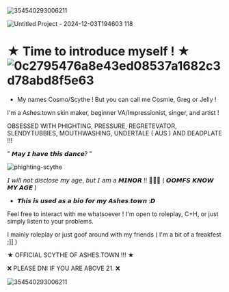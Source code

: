 
![354540293006211](https://github.com/user-attachments/assets/29f503a5-f7a3-466f-a43a-791ad07a182a)


![Untitled Project - 2024-12-03T194603 118](https://github.com/user-attachments/assets/16f2c26a-7f5e-4507-8069-7454a6ec2d35)



# ★ Time to introduce myself ! ★ ![0c2795476a8e43ed08537a1682c3d78abd8f5e63](https://github.com/user-attachments/assets/b141c4b2-871d-4480-b3ea-0ce7d091766c)

- My names Cosmo/Scythe ! But you can call me Cosmie, Greg or Jelly !

I'm a Ashes.town skin maker, beginner VA/Impressionist, singer, and artist !  

OBSESSED WITH PHIGHTING, PRESSURE, REGRETEVATOR, SLENDYTUBBIES, MOUTHWASHING, UNDERTALE ( AUS ) AND DEADPLATE !!!

" 𝙈𝙖𝙮 𝙄 𝙝𝙖𝙫𝙚 𝙩𝙝𝙞𝙨 𝙙𝙖𝙣𝙘𝙚? "

![phighting-scythe](https://github.com/user-attachments/assets/39d17f3c-b3c0-4f37-911a-c386d332c68e)

𝘐 𝘸𝘪𝘭𝘭 𝘯𝘰𝘵 𝘥𝘪𝘴𝘤𝘭𝘰𝘴𝘦 𝘮𝘺 𝘢𝘨𝘦, 𝘣𝘶𝘵 𝘐 𝘢𝘮 𝘢 𝙈𝙄𝙉𝙊𝙍 !! 🔞🔞🔞 ( 𝙊𝙊𝙈𝙁𝙎 𝙆𝙉𝙊𝙒 𝙈𝙔 𝘼𝙂𝙀 )

- 𝙏𝙝𝙞𝙨 𝙞𝙨 𝙪𝙨𝙚𝙙 𝙖𝙨 𝙖 𝙗𝙞𝙤 𝙛𝙤𝙧 𝙢𝙮 𝘼𝙨𝙝𝙚𝙨.𝙩𝙤𝙬𝙣 :𝘿

Feel free to interact with me whatsoever ! I'm open to roleplay, C+H, or just simply listen to your problems. 

I mainly roleplay or just goof around with my friends ( I'm a bit of a freakfest ;]] )

★ OFFICIAL SCYTHE OF ASHES.TOWN !!! ★


❌ PLEASE DNI IF YOU ARE ABOVE 21. ❌

![354540293006211](https://github.com/user-attachments/assets/d97d35e1-9430-4fd6-b2e5-5f3d04c1aa93)
